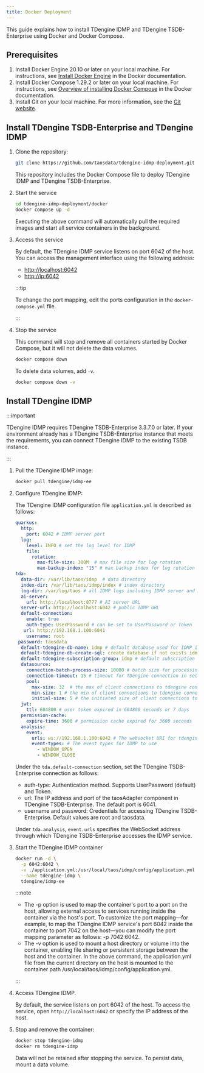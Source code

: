 ```yaml
---
title: Docker Deployment
---
```


This guide explains how to install TDengine IDMP and TDengine TSDB-Enterprise using Docker and Docker Compose.

## Prerequisites

1. Install Docker Engine 20.10 or later on your local machine. For instructions, see [Install Docker Engine](https://docs.docker.com/engine/install/) in the Docker documentation.
1. Install Docker Compose 1.29.2 or later on your local machine. For instructions, see [Overview of installing Docker Compose](https://docs.docker.com/compose/install/) in the Docker documentation.
1. Install Git on your local machine. For more information, see the [Git website](https://git-scm.com/).

## Install TDengine TSDB-Enterprise and TDengine IDMP

1. Clone the repository:

   ```bash
   git clone https://github.com/taosdata/tdengine-idmp-deployment.git
   ```

   This repository includes the Docker Compose file to deploy TDengine IDMP and TDengine TSDB-Enterprise.

2. Start the service

   ```bash
   cd tdengine-idmp-deployment/docker
   docker compose up -d
   ```

   Executing the above command will automatically pull the required images and start all service containers in the background.

3. Access the service

   By default, the TDengine IDMP service listens on port 6042 of the host. You can access the management interface using the following address:

   - [http://localhost:6042](http://localhost:6042)
   - [http://ip:6042](http://ip:6042)

   :::tip

   To change the port mapping, edit the ports configuration in the `docker-compose.yml` file.

   :::

4. Stop the service

   This command will stop and remove all containers started by Docker Compose, but it will not delete the data volumes.

   ```bash
   docker compose down
   ```

   To delete data volumes, add `-v`.

   ```bash
   docker compose down -v
   ```

## Install TDengine IDMP

:::important

TDengine IDMP requires TDengine TSDB-Enterprise 3.3.7.0 or later. If your environment already has a TDengine TSDB-Enterprise instance that meets the requirements, you can connect TDengine IDMP to the existing TSDB instance.

:::

1. Pull the TDengine IDMP image:

   ```bash
   docker pull tdengine/idmp-ee
   ```

2. Configure TDengine IDMP:

   The TDengine IDMP configuration file `application.yml` is described as follows:

   ```yaml
   quarkus:
     http:
       port: 6042 # IDMP server port
     log:
       level: INFO # set the log level for IDMP
       file:
         rotation:
           max-file-size: 300M  # max file size for log rotation
           max-backup-index: "15" # max backup index for log rotation
   tda:
     data-dir: /var/lib/taos/idmp  # data directory
     index-dir: /var/lib/taos/idmp/index # index directory
     log-dir: /var/log/taos # all IDMP logs including IDMP server and AI server will be stored in this directory
     ai-server:
       url: http://localhost:8777 # AI server URL
     server-url: http://localhost:6042 # public IDMP URL
     default-connection:
       enable: true
       auth-type: UserPassword # can be set to UserPassword or Token
      url: http://192.168.1.100:6041
       username: root
    password: taosdata
     default-tdengine-db-name: idmp # default database used for IDMP in each TDengine connection
     default-tdengine-db-create-sql: create database if not exists idmp
     default-tdengine-subscription-group: idmp # default subscription group name used for IDMP for each TDengine connection
     datasource:
       connection-batch-process-size: 10000 # batch size for processing TDengine SQLs.
       connection-timeout: 15 # timeout for TDengine connection in seconds
       pool:
         max-size: 32  # the max of client connections to tdengine connection
         min-size: 1 # the min of client connections to tdengine connection
         initial-size: 5 # the initiated size of client connections to tdengine connection
     jwt:
       ttl: 604800 # user token expired in 604800 seconds or 7 days
     permission-cache:
       expire-time: 3600 # permission cache expired for 3600 seconds
     analysis:
       event:
         urls: ws://192.168.1.100:6042 # The websocket URI for tdengine to access IDMP server.
         event-types: # The event types for IDMP to use
           - WINDOW_OPEN
           - WINDOW_CLOSE
   ```

   Under the `tda.default-connection` section, set the TDengine TSDB-Enterprise connection as follows:
   - auth-type: Authentication method. Supports UserPassword (default) and Token.
   - url: The IP address and port of the taosAdapter component in TDengine TSDB-Enterprise. The default port is 6041.
   - username and password: Credentials for accessing TDengine TSDB-Enterprise. Default values are root and taosdata.

   Under `tda.analysis`, `event.urls` specifies the WebSocket address through which TDengine TSDB-Enterprise accesses the IDMP service.

2. Start the TDengine IDMP container

   ```bash
   docker run -d \
     -p 6042:6042 \
     -v ./application.yml:/usr/local/taos/idmp/config/application.yml \
     --name tdengine-idmp \
     tdengine/idmp-ee
   ```

   :::note

   - The -p option is used to map the container's port to a port on the host, allowing external access to services running inside the container via the host's port. To customize the port mapping—for example, to map the TDengine IDMP service's port 6042 inside the container to port 7042 on the host—you can modify the port mapping parameter as follows: -p 7042:6042.
   - The -v option is used to mount a host directory or volume into the container, enabling file sharing or persistent storage between the host and the container. In the above command, the application.yml file from the current directory on the host is mounted to the container path /usr/local/taos/idmp/config/application.yml.

   :::

3. Access TDengine IDMP.

   By default, the service listens on port 6042 of the host. To access the service, open `http://localhost:6042` or specify the IP address of the host.

4. Stop and remove the container:

   ```bash
   docker stop tdengine-idmp
   docker rm tdengine-idmp
   ```

   Data will not be retained after stopping the service. To persist data, mount a data volume.